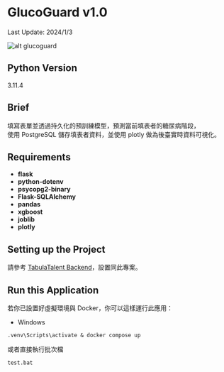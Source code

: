 # GlucoGuard v1.0
Last Update: 2024/1/3

![alt glucoguard](https://github.com/RogelioKG/GlucoGuard/blob/main/application/static/img/glucoguard-demo.gif?raw=true)

## Python Version
3.11.4

## Brief
填寫表單並透過持久化的預訓練模型，預測當前填表者的糖尿病階段，\
使用 PostgreSQL 儲存填表者資料，並使用 plotly 做為後臺實時資料可視化。

## Requirements
+ **flask**
+ **python-dotenv**
+ **psycopg2-binary**
+ **Flask-SQLAlchemy**
+ **pandas**
+ **xgboost**
+ **joblib**
+ **plotly**

## Setting up the Project
請參考 [TabulaTalent Backend](https://github.com/thewro11/tabula-talent-backend)，設置同此專案。

## Run this Application
若你已設置好虛擬環境與 Docker，你可以這樣運行此應用：
+ Windows
```batch
.venv\Scripts\activate & docker compose up
```
或者直接執行批次檔
```batch
test.bat
```